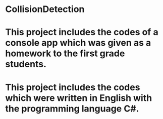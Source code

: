 # CollisionDetection
# This project includes the codes of a console app which was given as a homework to the first grade students.
# This project includes the codes which were written in English with the programming language C#.
